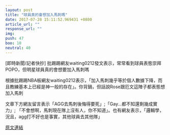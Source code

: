 ```yaml
---
layout: post
title: "球員真的會想加入馬刺嗎"
date: 2017-07-28 15:11:52.969431 +0800
article_url: ""
response_url: ""
img: 
push: 47
boo: 10
neutral: 40
---
```


[即時新聞/記者快抄] 批踢踢網友waiting0212發文表示，常常看到球員表態崇拜POPO，但明星球員真的會想要加入馬刺嗎

根據批踢踢NBA板網友waiting0212表示，「加入馬刺幾乎等於個人數據下降，而且教練基本上已經是神一般的存在」。你背鍋，但話說Rose跟厄文這陣子都表態想加入馬刺

文章下方網友留言表示「AGG去馬刺後悔得要死」;「Gay...都不知還剩幾成實力」; 「不會想啊，馬刺現在隊上沒有人，你不知道」。也有網友表示，「邏輯學，況且，agg打不好也是事實，其他球員去其他隊」

<a href = "https://www.ptt.cc/bbs/NBA/M.1501203876.A.9AD.html">原文連結</a>

